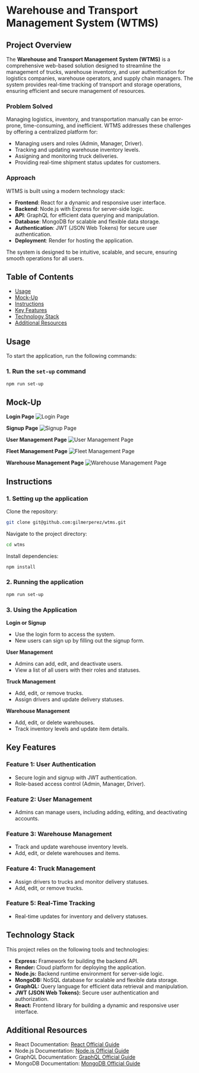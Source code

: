 # Warehouse and Transport Management System (WTMS)

## Project Overview

The **Warehouse and Transport Management System (WTMS)** is a comprehensive web-based solution designed to streamline the management of trucks, warehouse inventory, and user authentication for logistics companies, warehouse operators, and supply chain managers. The system provides real-time tracking of transport and storage operations, ensuring efficient and secure management of resources.

### Problem Solved
Managing logistics, inventory, and transportation manually can be error-prone, time-consuming, and inefficient. WTMS addresses these challenges by offering a centralized platform for:
- Managing users and roles (Admin, Manager, Driver).
- Tracking and updating warehouse inventory levels.
- Assigning and monitoring truck deliveries.
- Providing real-time shipment status updates for customers.

### Approach
WTMS is built using a modern technology stack:
- **Frontend**: React for a dynamic and responsive user interface.
- **Backend**: Node.js with Express for server-side logic.
- **API**: GraphQL for efficient data querying and manipulation.
- **Database**: MongoDB for scalable and flexible data storage.
- **Authentication**: JWT (JSON Web Tokens) for secure user authentication.
- **Deployment**: Render for hosting the application.

The system is designed to be intuitive, scalable, and secure, ensuring smooth operations for all users.

## Table of Contents

- [Usage](#usage)
- [Mock-Up](#mock-up)
- [Instructions](#instructions)
- [Key Features](#key-features)
- [Technology Stack](#technology-stack)
- [Additional Resources](#additional-resources)

## Usage

To start the application, run the following commands:

### 1. Run the `set-up` command
```bash
npm run set-up
```

## Mock-Up

**Login Page**
![Login Page](./assets/screenshots/wtmsloginpage.jpg)

**Signup Page**
![Signup Page](./assets/screenshots/wtmssignuppage.jpg)

**User Management Page**
![User Management Page](./assets/screenshots/wtmsuserpage.jpg)

**Fleet Management Page**
![Fleet Management Page](./assets/screenshots/wtmsfleetpage.jpg)

**Warehouse Management Page**
![Warehouse Management Page](./assets/screenshots/wtmswarehousepage.jpg)

## Instructions

### 1. Setting up the application

Clone the repository:
```bash
git clone git@github.com:gilmerperez/wtms.git
```

Navigate to the project directory:
```bash
cd wtms
```

Install dependencies:
```bash
npm install
```

### 2. Running the application

```bash
npm run set-up
```

### 3. Using the Application

**Login or Signup**
- Use the login form to access the system.
- New users can sign up by filling out the signup form.

**User Management**
- Admins can add, edit, and deactivate users.
- View a list of all users with their roles and statuses.

**Truck Management**
- Add, edit, or remove trucks.
- Assign drivers and update delivery statuses.

**Warehouse Management**
- Add, edit, or delete warehouses.
- Track inventory levels and update item details.

## Key Features

### Feature 1: User Authentication
- Secure login and signup with JWT authentication.
- Role-based access control (Admin, Manager, Driver).

### Feature 2: User Management
- Admins can manage users, including adding, editing, and deactivating accounts.

### Feature 3: Warehouse Management
- Track and update warehouse inventory levels.
- Add, edit, or delete warehouses and items.

### Feature 4: Truck Management
- Assign drivers to trucks and monitor delivery statuses.
- Add, edit, or remove trucks.

### Feature 5: Real-Time Tracking
- Real-time updates for inventory and delivery statuses.

## Technology Stack

This project relies on the following tools and technologies:
- **Express:** Framework for building the backend API.
- **Render:** Cloud platform for deploying the application.
- **Node.js:** Backend runtime environment for server-side logic.
- **MongoDB:** NoSQL database for scalable and flexible data storage.
- **GraphQL:** Query language for efficient data retrieval and manipulation.
- **JWT (JSON Web Tokens):** Secure user authentication and authorization.
- **React:** Frontend library for building a dynamic and responsive user interface.

## Additional Resources

- React Documentation: [React Official Guide](https://react.dev/learn)
- Node.js Documentation: [Node.js Official Guide](https://nodejs.org/docs/latest/api/)
- GraphQL Documentation: [GraphQL Official Guide](https://graphql.org/learn/)
- MongoDB Documentation: [MongoDB Official Guide](https://www.mongodb.com/docs/)
